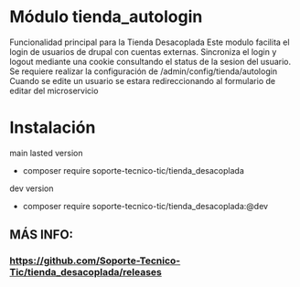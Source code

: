 # Módulo tienda_autologin
Funcionalidad principal para la Tienda Desacoplada
Este modulo facilita el login de usuarios de drupal con cuentas externas.
Sincroniza el login y logout mediante una cookie consultando el status de la sesion del usuario.
Se requiere realizar la configuración de /admin/config/tienda/autologin
Cuando se edite un usuario se estara redireccionando al formulario de editar del microservicio

# Instalación
main lasted version
* composer require soporte-tecnico-tic/tienda_desacoplada

dev version
* composer require soporte-tecnico-tic/tienda_desacoplada:@dev

## MÁS INFO:
### https://github.com/Soporte-Tecnico-Tic/tienda_desacoplada/releases
